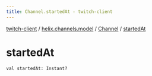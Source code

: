 ```yaml
---
title: Channel.startedAt - twitch-client
---
```


[twitch-client](../../index.html) / [helix.channels.model](../index.html) / [Channel](index.html) / [startedAt](./started-at.html)

# startedAt

`val startedAt: Instant?`